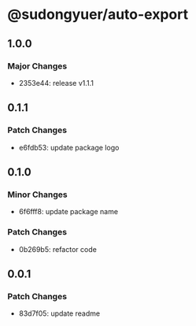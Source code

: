 # @sudongyuer/auto-export

## 1.0.0

### Major Changes

- 2353e44: release v1.1.1

## 0.1.1

### Patch Changes

- e6fdb53: update package logo

## 0.1.0

### Minor Changes

- 6f6fff8: update package name

### Patch Changes

- 0b269b5: refactor code

## 0.0.1

### Patch Changes

- 83d7f05: update readme
